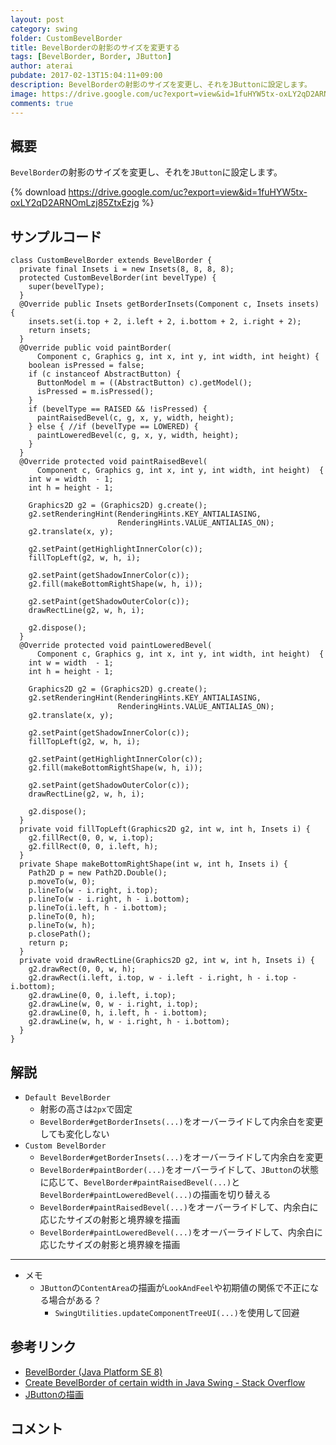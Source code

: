 ```yaml
---
layout: post
category: swing
folder: CustomBevelBorder
title: BevelBorderの射影のサイズを変更する
tags: [BevelBorder, Border, JButton]
author: aterai
pubdate: 2017-02-13T15:04:11+09:00
description: BevelBorderの射影のサイズを変更し、それをJButtonに設定します。
image: https://drive.google.com/uc?export=view&id=1fuHYW5tx-oxLY2qD2ARNOmLzj85ZtxEzjg
comments: true
---
```

## 概要
`BevelBorder`の射影のサイズを変更し、それを`JButton`に設定します。

{% download https://drive.google.com/uc?export=view&id=1fuHYW5tx-oxLY2qD2ARNOmLzj85ZtxEzjg %}

## サンプルコード
<pre class="prettyprint"><code>class CustomBevelBorder extends BevelBorder {
  private final Insets i = new Insets(8, 8, 8, 8);
  protected CustomBevelBorder(int bevelType) {
    super(bevelType);
  }
  @Override public Insets getBorderInsets(Component c, Insets insets) {
    insets.set(i.top + 2, i.left + 2, i.bottom + 2, i.right + 2);
    return insets;
  }
  @Override public void paintBorder(
      Component c, Graphics g, int x, int y, int width, int height) {
    boolean isPressed = false;
    if (c instanceof AbstractButton) {
      ButtonModel m = ((AbstractButton) c).getModel();
      isPressed = m.isPressed();
    }
    if (bevelType == RAISED &amp;&amp; !isPressed) {
      paintRaisedBevel(c, g, x, y, width, height);
    } else { //if (bevelType == LOWERED) {
      paintLoweredBevel(c, g, x, y, width, height);
    }
  }
  @Override protected void paintRaisedBevel(
      Component c, Graphics g, int x, int y, int width, int height)  {
    int w = width  - 1;
    int h = height - 1;

    Graphics2D g2 = (Graphics2D) g.create();
    g2.setRenderingHint(RenderingHints.KEY_ANTIALIASING,
                        RenderingHints.VALUE_ANTIALIAS_ON);
    g2.translate(x, y);

    g2.setPaint(getHighlightInnerColor(c));
    fillTopLeft(g2, w, h, i);

    g2.setPaint(getShadowInnerColor(c));
    g2.fill(makeBottomRightShape(w, h, i));

    g2.setPaint(getShadowOuterColor(c));
    drawRectLine(g2, w, h, i);

    g2.dispose();
  }
  @Override protected void paintLoweredBevel(
      Component c, Graphics g, int x, int y, int width, int height)  {
    int w = width  - 1;
    int h = height - 1;

    Graphics2D g2 = (Graphics2D) g.create();
    g2.setRenderingHint(RenderingHints.KEY_ANTIALIASING,
                        RenderingHints.VALUE_ANTIALIAS_ON);
    g2.translate(x, y);

    g2.setPaint(getShadowInnerColor(c));
    fillTopLeft(g2, w, h, i);

    g2.setPaint(getHighlightInnerColor(c));
    g2.fill(makeBottomRightShape(w, h, i));

    g2.setPaint(getShadowOuterColor(c));
    drawRectLine(g2, w, h, i);

    g2.dispose();
  }
  private void fillTopLeft(Graphics2D g2, int w, int h, Insets i) {
    g2.fillRect(0, 0, w, i.top);
    g2.fillRect(0, 0, i.left, h);
  }
  private Shape makeBottomRightShape(int w, int h, Insets i) {
    Path2D p = new Path2D.Double();
    p.moveTo(w, 0);
    p.lineTo(w - i.right, i.top);
    p.lineTo(w - i.right, h - i.bottom);
    p.lineTo(i.left, h - i.bottom);
    p.lineTo(0, h);
    p.lineTo(w, h);
    p.closePath();
    return p;
  }
  private void drawRectLine(Graphics2D g2, int w, int h, Insets i) {
    g2.drawRect(0, 0, w, h);
    g2.drawRect(i.left, i.top, w - i.left - i.right, h - i.top - i.bottom);
    g2.drawLine(0, 0, i.left, i.top);
    g2.drawLine(w, 0, w - i.right, i.top);
    g2.drawLine(0, h, i.left, h - i.bottom);
    g2.drawLine(w, h, w - i.right, h - i.bottom);
  }
}
</code></pre>

## 解説
- `Default BevelBorder`
    - 射影の高さは`2px`で固定
    - `BevelBorder#getBorderInsets(...)`をオーバーライドして内余白を変更しても変化しない
- `Custom BevelBorder`
    - `BevelBorder#getBorderInsets(...)`をオーバーライドして内余白を変更
    - `BevelBorder#paintBorder(...)`をオーバーライドして、`JButton`の状態に応じて、`BevelBorder#paintRaisedBevel(...)`と`BevelBorder#paintLoweredBevel(...)`の描画を切り替える
    - `BevelBorder#paintRaisedBevel(...)`をオーバーライドして、内余白に応じたサイズの射影と境界線を描画
    - `BevelBorder#paintLoweredBevel(...)`をオーバーライドして、内余白に応じたサイズの射影と境界線を描画

<!-- dummy comment line for breaking list -->

- - - -
- メモ
    - `JButton`の`ContentArea`の描画が`LookAndFeel`や初期値の関係で不正になる場合がある？
        - `SwingUtilities.updateComponentTreeUI(...)`を使用して回避

<!-- dummy comment line for breaking list -->

## 参考リンク
- [BevelBorder (Java Platform SE 8)](https://docs.oracle.com/javase/jp/8/docs/api/javax/swing/border/BevelBorder.html)
- [Create BevelBorder of certain width in Java Swing - Stack Overflow](https://stackoverflow.com/questions/38967517/create-bevelborder-of-certain-width-in-java-swing)
- [JButtonの描画](https://ateraimemo.com/Swing/ButtonPainted.html)

<!-- dummy comment line for breaking list -->

## コメント
